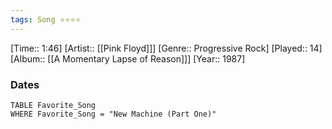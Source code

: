 ```yaml
---
tags: Song ⭐⭐⭐⭐ 
---
```

[Time:: 1:46]
[Artist:: [[Pink Floyd]]]
[Genre:: Progressive Rock]
[Played:: 14]
[Album:: [[A Momentary Lapse of Reason]]]
[Year:: 1987]
### Dates
````dataview
TABLE Favorite_Song
WHERE Favorite_Song = "New Machine (Part One)"
````